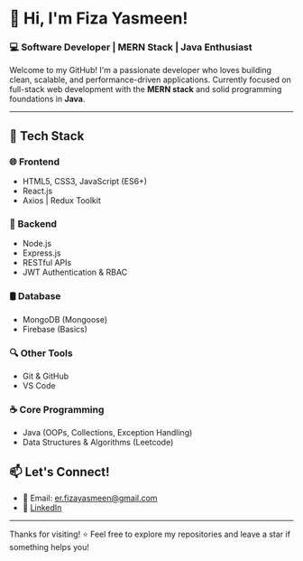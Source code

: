 # 👋 Hi, I'm Fiza Yasmeen!

### 💻 Software Developer | MERN Stack | Java Enthusiast

Welcome to my GitHub! I'm a passionate developer who loves building clean, scalable, and performance-driven applications. Currently focused on full-stack web development with the **MERN stack** and solid programming foundations in **Java**.

---

## 🚀 Tech Stack

### 🌐 Frontend
- HTML5, CSS3, JavaScript (ES6+)
- React.js
- Axios | Redux Toolkit

### 🧠 Backend
- Node.js
- Express.js
- RESTful APIs
- JWT Authentication & RBAC

### 🛢️ Database
- MongoDB (Mongoose)
- Firebase (Basics)

### 🔍 Other Tools
- Git & GitHub
- VS Code

### ☕ Core Programming
- Java (OOPs, Collections, Exception Handling)
- Data Structures & Algorithms (Leetcode)

## 📫 Let's Connect!
- 📧 Email: er.fizayasmeen@gmail.com
- 🔗 [LinkedIn](https://www.linkedin.com/in/er-fiza-yasmeen)

---

Thanks for visiting! ⭐ Feel free to explore my repositories and leave a star if something helps you!


<!--
**FizaYasmeen/FizaYasmeen** is a ✨ _special_ ✨ repository because its `README.md` (this file) appears on your GitHub profile.

Here are some ideas to get you started:

- 🔭 I’m currently working on ...
- 🌱 I’m currently learning ...
- 👯 I’m looking to collaborate on ...
- 🤔 I’m looking for help with ...
- 💬 Ask me about ...
- 📫 How to reach me: ...
- 😄 Pronouns: ...
- ⚡ Fun fact: ...
-->
